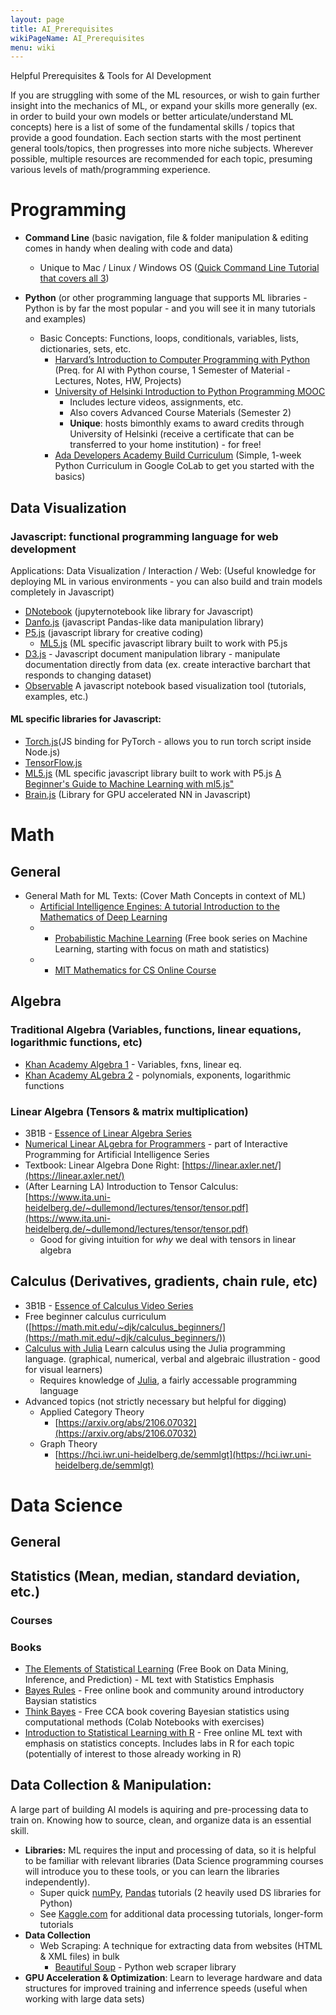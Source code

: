 ```yaml
---
layout: page
title: AI_Prerequisites
wikiPageName: AI_Prerequisites
menu: wiki
---
```


Helpful Prerequisites & Tools for AI Development

If you are struggling with some of the ML resources, or wish to gain further insight into the mechanics of ML, or expand your skills more generally (ex. in order to build your own models or better articulate/understand ML concepts) here is a list of some of the fundamental skills / topics that provide a good foundation. Each section starts with the most pertinent general tools/topics, then progresses into more niche subjects. Wherever possible, multiple resources are recommended for each topic, presuming various levels of math/programming experience.

# **Programming**

* **Command Line** (basic navigation, file & folder manipulation & editing comes in handy when dealing with code and data)
    * Unique to Mac / Linux / Windows OS ([Quick Command Line Tutorial that covers all 3](https://tutorial.djangogirls.org/en/intro_to_command_line/))
  
* **Python** (or other programming language that supports ML libraries - Python is by far the most popular - and you will see it in many tutorials and examples)
    * Basic Concepts: Functions, loops, conditionals, variables, lists, dictionaries, sets, etc.
        * [Harvard’s Introduction to Computer Programming with Python](https://cs50.harvard.edu/python/2022/) (Preq. for AI with Python course, 1 Semester of Material - Lectures, Notes, HW, Projects)
        * [University of Helsinki Introduction to Python Programming MOOC](https://programming-22.mooc.fi/)
          * Includes lecture videos, assignments, etc.
          * Also covers Advanced Course Materials (Semester 2)
          * **Unique**: hosts bimonthly exams to award credits through University of Helsinki (receive a certificate that can be transferred to your home institution) - for free!
        * [Ada Developers Academy Build Curriculum](https://github.com/Ada-Developers-Academy/ada-build) (Simple, 1-week Python Curriculum in Google CoLab to get you started with the basics)

## Data Visualization

### Javascript: functional programming language for web development
Applications: Data Visualization / Interaction / Web: (Useful knowledge for deploying ML in various environments - you can also build and train models completely in Javascript)

* [DNotebook](https://github.com/javascriptdata/dnotebook) (jupyternotebook like library for Javascript)
* [Danfo.js](https://danfo.jsdata.org/) (javascript Pandas-like data manipulation library)
* [P5.js](https://p5js.org) (javascript library for creative coding)
  * [ML5.js](https://ml5js.org/) (ML specific javascript library built to work with P5.js
* [D3.js](https://d3js.org/) - Javascript document manipulation library - manipulate documentation directly from data (ex. create interactive barchart that responds to changing dataset)
* [Observable](https://observablehq.com/tutorials) A javascript notebook based visualization tool  (tutorials, examples, etc.)

#### ML specific libraries for Javascript: 
* [Torch.js](https://github.com/torch-js/torch-js)(JS binding for PyTorch - allows you to run torch script inside Node.js)
* [TensorFlow.js](https://www.tensorflow.org/js)
* [ML5.js](https://ml5js.org/) (ML specific javascript library built to work with P5.js
[A Beginner's Guide to Machine Learning with ml5.js"](https://www.youtube.com/watch?v=jmznx0Q1fP0)
* [Brain.js](https://brain.js.org/#/) (Library for GPU accelerated NN in Javascript)

# **Math**

## General 
* General Math for ML Texts: (Cover Math Concepts in context of ML)
  * [Artificial Intelligence Engines: A tutorial Introduction to the Mathematics of Deep Learning](https://bookshop.org/books/artificial-intelligence-engines-a-tutorial-introduction-to-the-mathematics-of-deep-learning/9780956372819)
  * - [Probabilistic Machine Learning](https://github.com/probml/pml-book) (Free book series on Machine Learning, starting with focus on math and statistics)
  * - [MIT Mathematics for CS Online Course](https://openlearninglibrary.mit.edu/courses/course-v1:OCW+6.042J+2T2019/about)

## Algebra

### Traditional Algebra (Variables, functions, linear equations, logarithmic functions, etc)
  * [Khan Academy Algebra 1](https://www.khanacademy.org/math/algebra)  - Variables, fxns, linear eq.
  * [Khan Academy ALgebra 2](https://www.khanacademy.org/math/algebra2) - polynomials, exponents, logarithmic functions
  
### Linear Algebra (Tensors & matrix multiplication)
  * 3B1B - [Essence of Linear Algebra Series](https://www.3blue1brown.com/topics/linear-algebra)
  * [Numerical Linear ALgebra for Programmers](https://aiprobook.com/numerical-linear-algebra-for-programmers/) - part of Interactive Programming for Artificial Intelligence Series
  * Textbook: Linear Algebra Done Right: [https://linear.axler.net/](https://linear.axler.net/)
  * (After Learning LA) Introduction to Tensor Calculus: [https://www.ita.uni-heidelberg.de/~dullemond/lectures/tensor/tensor.pdf](https://www.ita.uni-heidelberg.de/~dullemond/lectures/tensor/tensor.pdf)
      * Good for giving intuition for _why_ we deal with tensors in linear algebra
  
## Calculus (Derivatives, gradients, chain rule, etc)
* 3B1B - [Essence of Calculus Video Series](https://www.3blue1brown.com/topics/calculus)
* Free beginner calculus curriculum ([https://math.mit.edu/~djk/calculus_beginners/](https://math.mit.edu/~djk/calculus_beginners/))
* [Calculus with Julia](https://jverzani.github.io/CalculusWithJuliaNotes.jl/) Learn calculus using the Julia programming language. (graphical, numerical, verbal and algebraic illustration - good for visual learners)
  * Requires knowledge of [Julia](https://julialang.org/), a fairly accessable programming language
* Advanced topics (not strictly necessary but helpful for digging)
  * Applied Category Theory
      * [https://arxiv.org/abs/2106.07032](https://arxiv.org/abs/2106.07032)
  * Graph Theory
      * [https://hci.iwr.uni-heidelberg.de/semmlgt](https://hci.iwr.uni-heidelberg.de/semmlgt)

# **Data Science**

## General


## Statistics (Mean, median, standard deviation, etc.)

### Courses
### Books
- [The Elements of Statistical Learning](https://hastie.su.domains/ElemStatLearn/) (Free Book on Data Mining, Inference, and Prediction) - ML text with Statistics Emphasis
- [Bayes Rules](https://www.bayesrulesbook.com/) - Free online book and community around introductory Baysian statistics 
- [Think Bayes](http://allendowney.github.io/ThinkBayes2/) - Free CCA book covering Bayesian statistics using computational methods (Colab Notebooks with exercises)
- [Introduction to Statistical Learning with R](https://www.statlearning.com/) - Free online ML text with emphasis on statistics concepts. Includes labs in R for each topic (potentially of interest to those already working in R)

## Data Collection & Manipulation: 
A large part of building AI models is aquiring and pre-processing data to train on. Knowing how to source, clean, and organize data is an essential skill.
  * **Libraries:** ML requires the input and processing of data, so it is helpful to be familiar with relevant libraries (Data Science programming courses will introduce you to these tools, or you can learn the libraries independently).
      * Super quick [numPy](https://colab.research.google.com/github/google/eng-edu/blob/main/ml/cc/exercises/numpy_ultraquick_tutorial.ipynb?utm_source=mlcc&utm_campaign=colab-external&utm_medium=referral&utm_content=mlcc-prework&hl=en), [Pandas](https://colab.research.google.com/github/google/eng-edu/blob/main/ml/cc/exercises/pandas_dataframe_ultraquick_tutorial.ipynb?utm_source=mlcc&utm_campaign=colab-external&utm_medium=referral&utm_content=mlcc-prework&hl=en) tutorials (2 heavily used DS libraries for Python)
      * See [Kaggle.com](http://kaggle.com) for additional data processing tutorials, longer-form tutorials
* **Data Collection**
  * Web Scraping: A technique for extracting data from websites (HTML & XML files) in bulk 
    * [Beautiful Soup](https://www.crummy.com/software/BeautifulSoup/bs4/doc/) - Python web scraper library
* **GPU Acceleration & Optimization**: Learn to leverage hardware and data structures for improved training and inferrence speeds (useful when working with large data sets)


